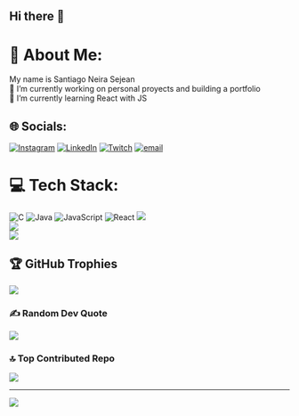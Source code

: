 ## Hi there 👋
# 💫 About Me:
My name is Santiago Neira Sejean<br>🔭 I’m currently working on personal proyects and building a portfolio<br>🌱 I’m currently learning React with JS<br>


## 🌐 Socials:
[![Instagram](https://img.shields.io/badge/Instagram-%23E4405F.svg?logo=Instagram&logoColor=white)](https://instagram.com/s.neiira) [![LinkedIn](https://img.shields.io/badge/LinkedIn-%230077B5.svg?logo=linkedin&logoColor=white)](https://linkedin.com/in/santiagoneira-dev) [![Twitch](https://img.shields.io/badge/Twitch-%239146FF.svg?logo=Twitch&logoColor=white)](https://twitch.tv/sneiira) [![email](https://img.shields.io/badge/Email-D14836?logo=gmail&logoColor=white)](mailto:santiago.neisej@gmail.com) 

# 💻 Tech Stack:
![C](https://img.shields.io/badge/c-%2300599C.svg?style=plastic&logo=c&logoColor=white) ![Java](https://img.shields.io/badge/java-%23ED8B00.svg?style=plastic&logo=openjdk&logoColor=white) ![JavaScript](https://img.shields.io/badge/javascript-%23323330.svg?style=plastic&logo=javascript&logoColor=%23F7DF1E) ![React](https://img.shields.io/badge/react-%2320232a.svg?style=plastic&logo=react&logoColor=%2361DAFB) 
![](https://github-readme-stats.vercel.app/api?username=sneiira&theme=dark&hide_border=false&include_all_commits=true&count_private=false)<br/>
![](https://nirzak-streak-stats.vercel.app/?user=sneiira&theme=dark&hide_border=false)<br/>
![](https://github-readme-stats.vercel.app/api/top-langs/?username=sneiira&theme=dark&hide_border=false&include_all_commits=true&count_private=false&layout=compact)

## 🏆 GitHub Trophies
![](https://github-profile-trophy.vercel.app/?username=sneiira&theme=radical&no-frame=false&no-bg=true&margin-w=4)

### ✍️ Random Dev Quote
![](https://quotes-github-readme.vercel.app/api?type=horizontal&theme=tokyonight)

### 🔝 Top Contributed Repo
![](https://github-contributor-stats.vercel.app/api?username=sneiira&limit=5&theme=aura&combine_all_yearly_contributions=true)

---
[![](https://visitcount.itsvg.in/api?id=sneiira&icon=0&color=8)](https://visitcount.itsvg.in)

<!-- Proudly created with GPRM ( https://gprm.itsvg.in ) -->
